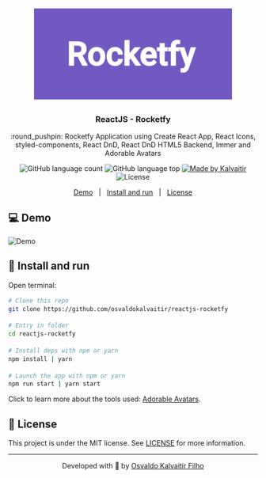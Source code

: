 <h1 align="center">
    <img src="/.github/assets/logo.png"
    width="400px"
    alt="Logo" />
</h1>

<h3 align="center">
  ReactJS - Rocketfy
</h3>

<p align="center">
  :round_pushpin: Rocketfy Application using Create React App, React Icons, styled-components, React DnD, React DnD HTML5 Backend, Immer and Adorable Avatars
</p>

<p align="center">
  <img alt="GitHub language count" src="https://img.shields.io/github/languages/count/osvaldokalvaitir/reactjs-rocketfy.svg?color=00A83A">

  <img alt="GitHub language top" src="https://img.shields.io/github/languages/top/osvaldokalvaitir/reactjs-rocketfy.svg?color=00A83A">

  <a href="https://kalvaitir.com/">
    <img alt="Made by Kalvaitir" src="https://img.shields.io/badge/made%20by-Kalvaitir-00A83A">
  </a>

  <img alt="License" src="https://img.shields.io/badge/license-MIT-00A83A">
</p>

<p align="center">
  <a href="#computer-demo">Demo</a>&nbsp;&nbsp;&nbsp;|&nbsp;&nbsp;&nbsp;<a href="#wrench-install-and-run">Install and run</a>&nbsp;&nbsp;&nbsp;|&nbsp;&nbsp;&nbsp;<a href="#memo-license">License</a>
</p>

## :computer: Demo

![Demo](/.github/assets/demo.png)

## :wrench: Install and run

Open terminal:

```sh
# Clone this repo
git clone https://github.com/osvaldokalvaitir/reactjs-rocketfy

# Entry in folder
cd reactjs-rocketfy

# Install deps with npm or yarn
npm install | yarn

# Launch the app with npm or yarn
npm run start | yarn start
```

Click to learn more about the tools used: [Adorable Avatars](https://github.com/osvaldokalvaitir/awesome/blob/main/src/avatars/adorable-avatars.md).

## :memo: License

This project is under the MIT license. See [LICENSE](/LICENSE) for more information.

---

<p align="center">
Developed with 💚 by <a href="https://www.linkedin.com/in/osvaldokalvaitir">Osvaldo Kalvaitir Filho</a>
</p>
